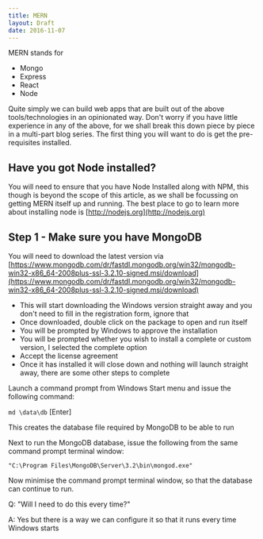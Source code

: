 ```yaml
---
title: MERN 
layout: Draft
date: 2016-11-07
---
```


MERN stands for

- Mongo
- Express
- React
- Node

Quite simply we can build web apps that are built out of the above tools/technologies in an opinionated way. Don't worry if you have little experience in any of the above, for we shall break this down piece by piece in a multi-part blog series. The first thing you will want to do is get the pre-requisites installed.

## Have you got Node installed?

You will need to ensure that you have Node Installed along with NPM, this though is beyond the scope of this article, as we shall be focussing on getting MERN itself up and running. The best place to go to learn more about installing node is [http://nodejs.org](http://nodejs.org)

## Step 1 - Make sure you have MongoDB

You will need to download the latest version via [https://www.mongodb.com/dr/fastdl.mongodb.org/win32/mongodb-win32-x86_64-2008plus-ssl-3.2.10-signed.msi/download](https://www.mongodb.com/dr/fastdl.mongodb.org/win32/mongodb-win32-x86_64-2008plus-ssl-3.2.10-signed.msi/download)

- This will start downloading the Windows version straight away and you don't need to fill in the registration form, ignore that
- Once downloaded, double click on the package to open and run itself
- You will be prompted by Windows to approve the installation
- You will be prompted whether you wish to install a complete or custom version, I selected the complete option
- Accept the license agreement
- Once it has installed it will close down and nothing will launch straight away, there are some other steps to complete

Launch a command prompt from Windows Start menu and issue the following command:

``md \data\db`` [Enter]

This creates the database file required by MongoDB to be able to run

Next to run the MongoDB database, issue the following from the same command prompt terminal window:

``"C:\Program Files\MongoDB\Server\3.2\bin\mongod.exe"``

Now minimise the command prompt terminal window, so that the database can continue to run.

Q: "Will I need to do this every time?"

A: Yes but there is a way we can configure it so that it runs every time Windows starts